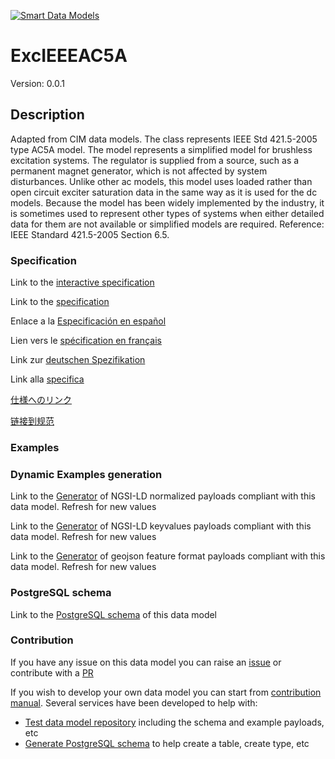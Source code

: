 [![Smart Data Models](https://smartdatamodels.org/wp-content/uploads/2022/01/SmartDataModels_logo.png "Logo")](https://smartdatamodels.org)
# ExcIEEEAC5A
Version: 0.0.1

## Description 

Adapted from CIM data models. The class represents IEEE Std 421.5-2005 type AC5A model. The model represents a simplified model for brushless excitation systems. The regulator is supplied from a source, such as a permanent magnet generator, which is not affected by system disturbances.  Unlike other ac models, this model uses loaded rather than open circuit exciter saturation data in the same way as it is used for the dc models.  Because the model has been widely implemented by the industry, it is sometimes used to represent other types of systems when either detailed data for them are not available or simplified models are required.   Reference: IEEE Standard 421.5-2005 Section 6.5.
### Specification

Link to the [interactive specification](https://swagger.lab.fiware.org/?url=https://smart-data-models.github.io/dataModel.EnergyCIM/ExcIEEEAC5A/swagger.yaml)

Link to the [specification](https://github.com/smart-data-models/dataModel.EnergyCIM/blob/master/ExcIEEEAC5A/doc/spec.md)

Enlace a la [Especificación en español](https://github.com/smart-data-models/dataModel.EnergyCIM/blob/master/ExcIEEEAC5A/doc/spec_ES.md)

Lien vers le [spécification en français](https://github.com/smart-data-models/dataModel.EnergyCIM/blob/master/ExcIEEEAC5A/doc/spec_FR.md)

Link zur [deutschen Spezifikation](https://github.com/smart-data-models/dataModel.EnergyCIM/blob/master/ExcIEEEAC5A/doc/spec_DE.md)

Link alla [specifica](https://github.com/smart-data-models/dataModel.EnergyCIM/blob/master/ExcIEEEAC5A/doc/spec_IT.md)

[仕様へのリンク](https://github.com/smart-data-models/dataModel.EnergyCIM/blob/master/ExcIEEEAC5A/doc/spec_JA.md)

[链接到规范](https://github.com/smart-data-models/dataModel.EnergyCIM/blob/master/ExcIEEEAC5A/doc/spec_ZH.md)
### Examples
### Dynamic Examples generation

Link to the [Generator](https://smartdatamodels.org/extra/ngsi-ld_generator.php?schemaUrl=https://raw.githubusercontent.com/smart-data-models/dataModel.EnergyCIM/master/ExcIEEEAC5A/schema.json&email=info@smartdatamodels.org) of NGSI-LD normalized payloads compliant with this data model. Refresh for new values

Link to the [Generator](https://smartdatamodels.org/extra/ngsi-ld_generator_keyvalues.php?schemaUrl=https://raw.githubusercontent.com/smart-data-models/dataModel.EnergyCIM/master/ExcIEEEAC5A/schema.json&email=info@smartdatamodels.org) of NGSI-LD keyvalues payloads compliant with this data model. Refresh for new values

Link to the [Generator](https://smartdatamodels.org/extra/geojson_features_generator.php?schemaUrl=https://raw.githubusercontent.com/smart-data-models/dataModel.EnergyCIM/master/ExcIEEEAC5A/schema.json&email=info@smartdatamodels.org) of geojson feature format payloads compliant with this data model. Refresh for new values
### PostgreSQL schema

Link to the [PostgreSQL schema](https://github.com/smart-data-models/dataModel.EnergyCIM/blob/master/ExcIEEEAC5A/schema.sql) of this data model
### Contribution

 If you have any issue on this data model you can raise an [issue](https://github.com/smart-data-models/dataModel.EnergyCIM/issues)  or contribute with a [PR](https://github.com/smart-data-models/dataModel.EnergyCIM/pulls)

 If you wish to develop your own data model you can start from [contribution manual](https://bit.ly/contribution_manual). Several services have been developed to help with: 
 - [Test data model repository](https://smartdatamodels.org/index.php/data-models-contribution-api/) including the schema and example payloads, etc
 - [Generate PostgreSQL schema](https://smartdatamodels.org/index.php/sql-service/) to help create a table, create type, etc